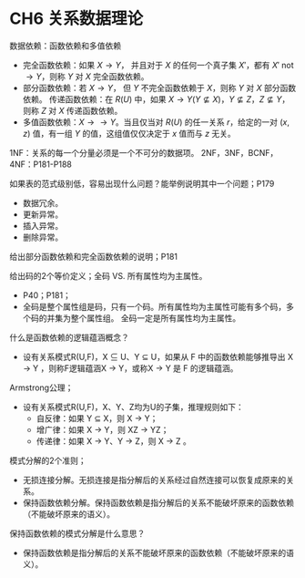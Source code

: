 # CH6 关系数据理论

数据依赖：函数依赖和多值依赖
- 完全函数依赖：如果 $X \rightarrow Y$， 并且对于 $X$ 的任何一个真子集 $X'$，都有 $X'$ not $\rightarrow Y$，则称 $Y$ 对 $X$ 完全函数依赖。
- 部分函数依赖：若 $X \rightarrow Y$， 但 $Y$ 不完全函数依赖于 $X$，则称 $Y$ 对 $X$ 部分函数依赖。
传递函数依赖：在 $R(U)$ 中，如果 $X \rightarrow Y (Y \not\subseteq X)$，$Y \not\subseteq Z$，$Z \not\subseteq Y$，则称 $Z$ 对 $X$ 传递函数依赖。
- 多值函数依赖：$X \rightarrow\rightarrow Y$。当且仅当对 $R(U)$ 的任一关系 $r$，给定的一对 $(x, z)$ 值，有一组 $Y$ 的值，这组值仅仅决定于 $x$ 值而与 $z$ 无关。

1NF：关系的每一个分量必须是一个不可分的数据项。
2NF，3NF，BCNF，4NF：P181-P188

如果表的范式级别低，容易出现什么问题？能举例说明其中一个问题；P179
- 数据冗余。
- 更新异常。
- 插入异常。
- 删除异常。

给出部分函数依赖和完全函数依赖的说明；P181

给出码的2个等价定义；全码 VS. 所有属性均为主属性。
- P40；P181；
- 全码是整个属性组是码，只有一个码。所有属性均为主属性可能有多个码，多个码的并集为整个属性组。
全码一定是所有属性均为主属性。

什么是函数依赖的逻辑蕴涵概念？
- 设有关系模式R(U,F)，X $\subseteq$ U、Y $\subseteq$ U，如果从 F 中的函数依赖能够推导出 X $\rightarrow$ Y ，则称F逻辑蕴涵X $\rightarrow$ Y，或称X $\rightarrow$ Y 是 F 的逻辑蕴涵。

Armstrong公理；
- 设有关系模式R(U,F)，X、Y、Z均为U的子集，推理规则如下：
	- 自反律：如果 Y $\subseteq$ X，则 X $\rightarrow$ Y；
	- 增广律：如果 X $\rightarrow$ Y，则 XZ $\rightarrow$ YZ；
	- 传递律：如果 X $\rightarrow$ Y、Y $\rightarrow$ Z，则 X $\rightarrow$ Z 。


模式分解的2个准则；
- 无损连接分解。无损连接是指分解后的关系经过自然连接可以恢复成原来的关系。
- 保持函数依赖分解。保持函数依赖是指分解后的关系不能破坏原来的函数依赖（不能破坏原来的语义）。



保持函数依赖的模式分解是什么意思？
- 保持函数依赖是指分解后的关系不能破坏原来的函数依赖（不能破坏原来的语义）。